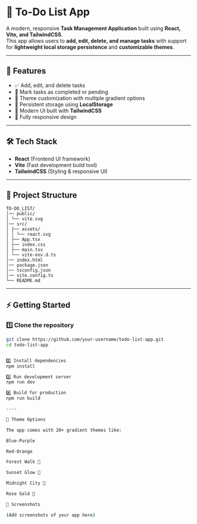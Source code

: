 # 📝 To-Do List App

A modern, responsive **Task Management Application** built using **React, Vite, and TailwindCSS**.  
This app allows users to **add, edit, delete, and manage tasks** with support for **lightweight local storage persistence** and **customizable themes**.

---

## 🚀 Features
- ✅ Add, edit, and delete tasks  
- 🎯 Mark tasks as completed or pending  
- 🌈 Theme customization with multiple gradient options  
- 💾 Persistent storage using **LocalStorage**  
- 🎨 Modern UI built with **TailwindCSS**  
- 📱 Fully responsive design  

---

## 🛠️ Tech Stack
- **React** (Frontend UI framework)  
- **Vite** (Fast development build tool)  
- **TailwindCSS** (Styling & responsive UI)  

---

## 📂 Project Structure

```
TO-DO_LIST/
│── public/
│ └── vite.svg
│── src/
│ ├── assets/
│ │ └── react.svg
│ ├── App.tsx
│ ├── index.css
│ ├── main.tsx
│ └── vite-env.d.ts
│── index.html
│── package.json
│── tsconfig.json
│── vite.config.ts
└── README.md

```


---

## ⚡ Getting Started

### 1️⃣ Clone the repository
```bash
git clone https://github.com/your-username/todo-list-app.git
cd todo-list-app


2️⃣ Install dependencies
npm install

3️⃣ Run development server
npm run dev

4️⃣ Build for production
npm run build

----

🎨 Theme Options

The app comes with 20+ gradient themes like:

Blue-Purple

Red-Orange

Forest Walk 🌲

Sunset Glow 🌅

Midnight City 🌃

Rose Gold 🌸

📸 Screenshots

(Add screenshots of your app here)
